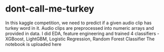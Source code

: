 # dont-call-me-turkey
In this kaggle competition, we need to predict if a given audio clip has turkey word in it. 
Audio clips are preprocessed into numeric arrays and provided in data. 
I did EDA, feature engineering and trained 4 classifiers - XGBoost, LightGBM, Logistic Regression, Random Forest Classifier 
The notebook is uploaded here
